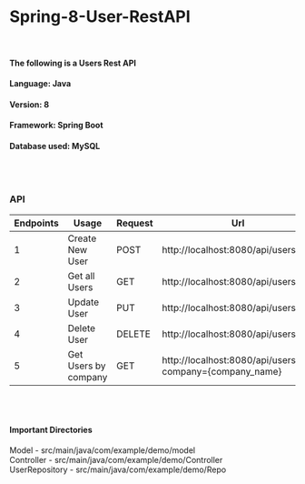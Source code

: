 # Spring-8-User-RestAPI

<br>

#### The following is a Users Rest API 
#### Language: Java
#### Version: 8
#### Framework: Spring Boot
#### Database used: MySQL

<br>
<br>

### API 

|  Endpoints 	|  Usage 	|   Request  |	Url  |	
|---	|---	|---	| ---	|
|   1	|  Create New User 	|   POST	| 	http://localhost:8080/api/users |
|   2	|   Get all Users	|   GET	| 	http://localhost:8080/api/users  |
|   3	|   Update User 	|  PUT 	| 	http://localhost:8080/api/users/{id}  |
|   4	|   Delete User	|   DELETE	| 	http://localhost:8080/api/users/{id}  |
|   5	|   Get Users by company	|  GET 	| 	http://localhost:8080/api/users?company={company_name}  |

<br>
<br>

#### Important Directories

Model - src/main/java/com/example/demo/model
<br>
Controller - src/main/java/com/example/demo/Controller
<br>
UserRepository - src/main/java/com/example/demo/Repo
